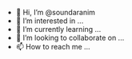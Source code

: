 - 👋 Hi, I’m @soundaranim
- 👀 I’m interested in ...
- 🌱 I’m currently learning ...
- 💞️ I’m looking to collaborate on ...
- 📫 How to reach me ...

<!---
soundaranim/soundaranim is a ✨ special ✨ repository because its `README.md` (this file) appears on your GitHub profile.
You can click the Preview link to take a look at your changes.
--->
